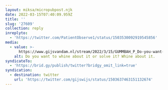 ```yaml
---
layout: miksa/micropubpost.njk
date: 2022-03-15T07:40:09.959Z
title: ''
slug: '27609'
collection: reply
inreplyto:
  - 'https://twitter.com/PatientObserve1/status/1503530092919545856'
media:
  - value: >-
      https://www.gijsvandam.nl/stream/2022/3/15/GUMMBAH_P_Do-you-want-to-whine.gif
    alt: Do you want to whine about it or solve it? Whine about it.
syndicateTo:
  - 'https://brid.gy/publish/twitter?bridgy_omit_link=true'
syndication:
  - destination: twitter
    url: 'https://twitter.com/gijswijs/status/1503637463151132674'
---
```


